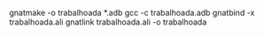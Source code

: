 gnatmake -o trabalhoada *.adb
gcc -c trabalhoada.adb
gnatbind -x trabalhoada.ali
gnatlink trabalhoada.ali -o trabalhoada
